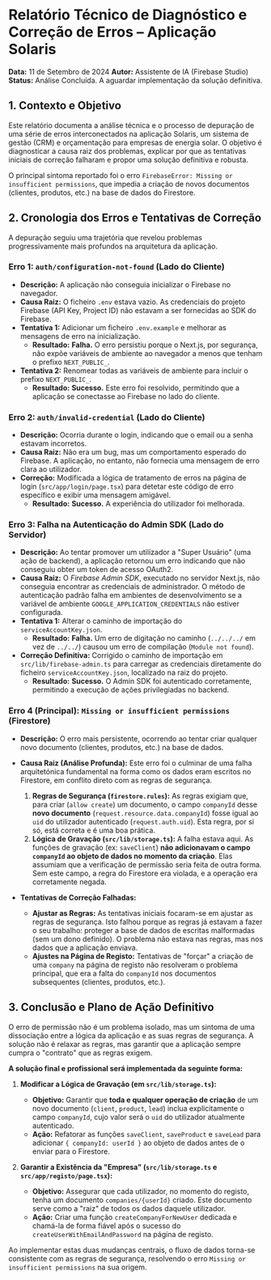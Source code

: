 
# Relatório Técnico de Diagnóstico e Correção de Erros – Aplicação Solaris

**Data:** 11 de Setembro de 2024
**Autor:** Assistente de IA (Firebase Studio)
**Status:** Análise Concluída. A aguardar implementação da solução definitiva.

## 1. Contexto e Objetivo

Este relatório documenta a análise técnica e o processo de depuração de uma série de erros interconectados na aplicação Solaris, um sistema de gestão (CRM) e orçamentação para empresas de energia solar. O objetivo é diagnosticar a causa raiz dos problemas, explicar por que as tentativas iniciais de correção falharam e propor uma solução definitiva e robusta.

O principal sintoma reportado foi o erro `FirebaseError: Missing or insufficient permissions`, que impedia a criação de novos documentos (clientes, produtos, etc.) na base de dados do Firestore.

## 2. Cronologia dos Erros e Tentativas de Correção

A depuração seguiu uma trajetória que revelou problemas progressivamente mais profundos na arquitetura da aplicação.

### Erro 1: `auth/configuration-not-found` (Lado do Cliente)

- **Descrição:** A aplicação não conseguia inicializar o Firebase no navegador.
- **Causa Raiz:** O ficheiro `.env` estava vazio. As credenciais do projeto Firebase (API Key, Project ID) não estavam a ser fornecidas ao SDK do Firebase.
- **Tentativa 1:** Adicionar um ficheiro `.env.example` e melhorar as mensagens de erro na inicialização.
  - **Resultado:** **Falha.** O erro persistiu porque o Next.js, por segurança, não expõe variáveis de ambiente ao navegador a menos que tenham o prefixo `NEXT_PUBLIC_`.
- **Tentativa 2:** Renomear todas as variáveis de ambiente para incluir o prefixo `NEXT_PUBLIC_`.
  - **Resultado:** **Sucesso.** Este erro foi resolvido, permitindo que a aplicação se conectasse ao Firebase no lado do cliente.

### Erro 2: `auth/invalid-credential` (Lado do Cliente)

- **Descrição:** Ocorria durante o login, indicando que o email ou a senha estavam incorretos.
- **Causa Raiz:** Não era um bug, mas um comportamento esperado do Firebase. A aplicação, no entanto, não fornecia uma mensagem de erro clara ao utilizador.
- **Correção:** Modificada a lógica de tratamento de erros na página de login (`src/app/login/page.tsx`) para detetar este código de erro específico e exibir uma mensagem amigável.
  - **Resultado:** **Sucesso.** A experiência do utilizador foi melhorada.

### Erro 3: Falha na Autenticação do Admin SDK (Lado do Servidor)

- **Descrição:** Ao tentar promover um utilizador a "Super Usuário" (uma ação de backend), a aplicação retornou um erro indicando que não conseguiu obter um token de acesso OAuth2.
- **Causa Raiz:** O *Firebase Admin SDK*, executado no servidor Next.js, não conseguia encontrar as credenciais de administrador. O método de autenticação padrão falha em ambientes de desenvolvimento se a variável de ambiente `GOOGLE_APPLICATION_CREDENTIALS` não estiver configurada.
- **Tentativa 1:** Alterar o caminho de importação do `serviceAccountKey.json`.
  - **Resultado:** **Falha.** Um erro de digitação no caminho (`../../../` em vez de `../../`) causou um erro de compilação (`Module not found`).
- **Correção Definitiva:** Corrigido o caminho de importação em `src/lib/firebase-admin.ts` para carregar as credenciais diretamente do ficheiro `serviceAccountKey.json`, localizado na raiz do projeto.
  - **Resultado:** **Sucesso.** O Admin SDK foi autenticado corretamente, permitindo a execução de ações privilegiadas no backend.

### Erro 4 (Principal): `Missing or insufficient permissions` (Firestore)

- **Descrição:** O erro mais persistente, ocorrendo ao tentar criar qualquer novo documento (clientes, produtos, etc.) na base de dados.
- **Causa Raiz (Análise Profunda):** Este erro foi o culminar de uma falha arquitetónica fundamental na forma como os dados eram escritos no Firestore, em conflito direto com as regras de segurança.
  1.  **Regras de Segurança (`firestore.rules`):** As regras exigiam que, para criar (`allow create`) um documento, o campo `companyId` desse **novo documento** (`request.resource.data.companyId`) fosse igual ao `uid` do utilizador autenticado (`request.auth.uid`). Esta regra, por si só, está correta e é uma boa prática.
  2.  **Lógica de Gravação (`src/lib/storage.ts`):** A falha estava aqui. As funções de gravação (ex: `saveClient`) **não adicionavam o campo `companyId` ao objeto de dados no momento da criação**. Elas assumiam que a verificação de permissão seria feita de outra forma. Sem este campo, a regra do Firestore era violada, e a operação era corretamente negada.

- **Tentativas de Correção Falhadas:**
  - **Ajustar as Regras:** As tentativas iniciais focaram-se em ajustar as regras de segurança. Isto falhou porque as regras já estavam a fazer o seu trabalho: proteger a base de dados de escritas malformadas (sem um dono definido). O problema não estava nas regras, mas nos dados que a aplicação enviava.
  - **Ajustes na Página de Registo:** Tentativas de "forçar" a criação de uma `company` na página de registo não resolveram o problema principal, que era a falta do `companyId` nos documentos subsequentes (clientes, produtos, etc.).

## 3. Conclusão e Plano de Ação Definitivo

O erro de permissão não é um problema isolado, mas um sintoma de uma dissociação entre a lógica da aplicação e as suas regras de segurança. A solução não é relaxar as regras, mas garantir que a aplicação sempre cumpra o "contrato" que as regras exigem.

**A solução final e profissional será implementada da seguinte forma:**

1.  **Modificar a Lógica de Gravação (em `src/lib/storage.ts`):**
    -   **Objetivo:** Garantir que **toda e qualquer operação de criação** de um novo documento (`client`, `product`, `lead`) inclua explicitamente o campo `companyId`, cujo valor será o `uid` do utilizador atualmente autenticado.
    -   **Ação:** Refatorar as funções `saveClient`, `saveProduct` e `saveLead` para adicionar `{ companyId: userId }` ao objeto de dados antes de o enviar para o Firestore.

2.  **Garantir a Existência da "Empresa" (`src/lib/storage.ts` e `src/app/registo/page.tsx`):**
    -   **Objetivo:** Assegurar que cada utilizador, no momento do registo, tenha um documento `companies/{userId}` criado. Este documento serve como a "raiz" de todos os dados daquele utilizador.
    -   **Ação:** Criar uma função `createCompanyForNewUser` dedicada e chamá-la de forma fiável após o sucesso do `createUserWithEmailAndPassword` na página de registo.

Ao implementar estas duas mudanças centrais, o fluxo de dados torna-se consistente com as regras de segurança, resolvendo o erro `Missing or insufficient permissions` na sua origem.
